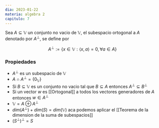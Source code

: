 ```yaml
---
dia: 2023-01-22
materia: algebra 2
capitulo: 7
---
```

Sea $A \subseteq \mathbb{V}$ un conjunto no vacio de $\mathbb{V}$, el subespacio ortogonal a $A$ denotado por $A^\perp$, se define por

$$ A^\perp := \{x \in \mathbb{V} : \langle x, a \rangle = 0, \forall a \in A \} $$

### Propiedades
 * $A^\perp$ es un subespacio de $\mathbb{V}$
 * $A \cap A^\perp = \{0_\mathbb{V}\}$
 * Si $B \subseteq \mathbb{V}$ es un conjunto no vacio tal que $B \subseteq A$ entonces $A^\perp \subseteq B^\perp$
 * Si un vector $w$ es [[Ortogonal]] a todos los vectores generadores de $A$ entonces $w \in A^\perp$
 * $\mathbb{V} = A \oplus A^\perp$
 * $dim(A^\perp) + dim(S) = dim(\mathbb{V})$ aca podemos aplicar el [[Teorema de la dimension de la suma de subespacios]]
 * $(S^\perp)^\perp = S$